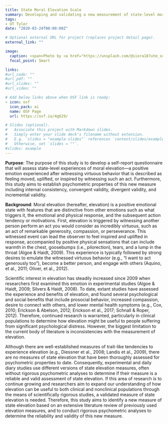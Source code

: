 ```yaml
---
title: State Moral Elevation Scale
summary: Developing and validating a new measurement of state-level moral elevation.
tags:
- UT Tyler
date: "2020-03-24T00:00:00Z"

# Optional external URL for project (replaces project detail page).
external_link: ""

image:
  caption: <span>Photo by <a href="https://unsplash.com/@siora18?utm_source=unsplash&amp;utm_medium=referral&amp;utm_content=creditCopyText">Siora Photography</a> on <a href="https://unsplash.com/?utm_source=unsplash&amp;utm_medium=referral&amp;utm_content=creditCopyText">Unsplash</a></span>
  focal_point: Smart

links:
#url_code: ""
#url_pdf: ""
#url_slides: ""
#url_video: ""

# Add below links above when OSF link is ready:
- icon: osf
  icon_pack: ai
  name: OSF Page
  url: https://osf.io/4g629/

# Slides (optional).
#   Associate this project with Markdown slides.
#   Simply enter your slide deck's filename without extension.
#   E.g. `slides = "example-slides"` references `content/slides/example-slides.md`.
#   Otherwise, set `slides = ""`.
#slides: example
---
```


**Purpose**: 
The purpose of this study is to develop a self-report questionnaire that will assess state-level experiences of moral elevation—a positive emotion experienced after witnessing virtuous behavior that is described as feeling moved, uplifted, or inspired by witnessing such an act. Furthermore, this study aims to establish psychometric properties of this new measure including internal consistency, convergent validity, divergent validity, and incremental validity. 

**Background**: 
Moral elevation (hereafter, elevation) is a positive emotional state with features that are distinctive from other emotions such as what triggers it, the emotional and physical response, and the subsequent action tendency or motivations. First, elevation is triggered by witnessing another person perform an act you would consider as incredibly virtuous, such as an act of remarkable generosity, compassion, or perseverance. This witnessed event can lead the observer to feel inspired and uplifted in response, accompanied by positive physical sensations that can include warmth in the chest, goosebumps (i.e., pilorection), tears, and a lump in the throat (Algoe & Haidt, 2009). This experience is typically followed by strong desires to emulate the witnessed virtuous behavior (e.g., “I want to act generously too”), become a better person, and engage with others (Aquino, et al., 2011; Oliver, et al., 2012). 
 
Scientific interest in elevation has steadily increased since 2009 when researchers first examined this emotion in experimental studies (Algoe & Haidt, 2009; Silvers & Haidt, 2008). To date, extant studies have assessed the experience and benefits of elevation, and found several psychological and social benefits that include prosocial behavior, increased compassion, desire to connect with others, and lower mental health symptoms (e.g., Cox, 2010; Erickson & Abelson, 2012; Erickson et al., 2017; Schnall & Roper, 2012). Therefore, continued research is warranted, particularly in clinical populations to determine how elevation might be useful to people suffering from significant psychological distress. However, the biggest limitation to the current body of literature is inconsistencies with the measurement of elevation. 
 
Although there are well-established measures of trait-like tendencies to experience elevation (e.g., Diessner et al., 2008; Landis et al., 2009), there are no measures of state elevation that have been thoroughly assessed for psychometric properties to date. Consequently, experimental and daily diary studies use different versions of state elevation measures, often without rigorous psychometric analyses to determine if their measure is a reliable and valid assessment of state elevation. If this area of research is to continue growing and researchers aim to expand our understanding of how elevation can be useful to both clinical and nonclinical populations through the means of scientifically rigorous studies, a validated measure of state elevation is needed. Therefore, this study aims to identify a new measure of state elevation based on an extensive literature review of previously used elevation measures, and to conduct rigorous psychometric analyses to determine the reliability and validity of this new measure. 